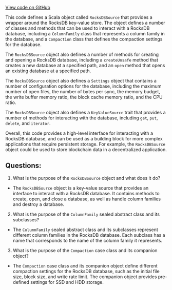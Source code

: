 [View code on GitHub](https://github.com/oxygenium/oxygenium/io/src/main/scala/org/oxygenium/io/RocksDBSource.scala)

This code defines a Scala object called `RocksDBSource` that provides a wrapper around the RocksDB key-value store. The object defines a number of classes and methods that can be used to interact with a RocksDB database, including a `ColumnFamily` class that represents a column family in the database, and a `Compaction` class that defines the compaction settings for the database.

The `RocksDBSource` object also defines a number of methods for creating and opening a RocksDB database, including a `createUnsafe` method that creates a new database at a specified path, and an `open` method that opens an existing database at a specified path.

The `RocksDBSource` object also defines a `Settings` object that contains a number of configuration options for the database, including the maximum number of open files, the number of bytes per sync, the memory budget, the write buffer memory ratio, the block cache memory ratio, and the CPU ratio.

The `RocksDBSource` object also defines a `KeyValueSource` trait that provides a number of methods for interacting with the database, including `get`, `put`, `delete`, and `iterator`.

Overall, this code provides a high-level interface for interacting with a RocksDB database, and can be used as a building block for more complex applications that require persistent storage. For example, the `RocksDBSource` object could be used to store blockchain data in a decentralized application.
## Questions: 
 1. What is the purpose of the `RocksDBSource` object and what does it do?
- The `RocksDBSource` object is a key-value source that provides an interface to interact with a RocksDB database. It contains methods to create, open, and close a database, as well as handle column families and destroy a database.

2. What is the purpose of the `ColumnFamily` sealed abstract class and its subclasses?
- The `ColumnFamily` sealed abstract class and its subclasses represent different column families in the RocksDB database. Each subclass has a name that corresponds to the name of the column family it represents.

3. What is the purpose of the `Compaction` case class and its companion object?
- The `Compaction` case class and its companion object define different compaction settings for the RocksDB database, such as the initial file size, block size, and write rate limit. The companion object provides pre-defined settings for SSD and HDD storage.